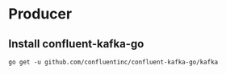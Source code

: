 # Producer

## Install confluent-kafka-go

```shell
go get -u github.com/confluentinc/confluent-kafka-go/kafka
```